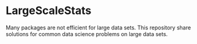 # LargeScaleStats
Many packages are not efficient for large data sets. This repository share solutions for common data science problems on large data sets.

